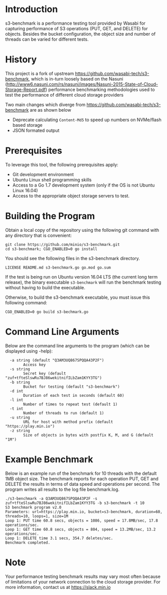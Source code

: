 # Introduction
s3-benchmark is a performance testing tool provided by Wasabi for capturing performance of S3 operations (PUT, GET, and DELETE) for objects. Besides the bucket configuration, the object size and number of threads can be varied for different tests.

# History
This project is a fork of upstream https://github.com/wasabi-tech/s3-benchmark, which is in-turn loosely based on the Nasuni (http://www6.nasuni.com/rs/nasuni/images/Nasuni-2015-State-of-Cloud-Storage-Report.pdf) performance benchmarking methodologies used to test the performance of different cloud storage providers

Two main changes which diverge from https://github.com/wasabi-tech/s3-benchmark are as shown below

- Deprecate calculating `Content-Md5` to speed up numbers on NVMe/flash based storage
- JSON formated output

# Prerequisites
To leverage this tool, the following prerequisites apply:
* Git development environment
* Ubuntu Linux shell programming skills
* Access to a Go 1.7 development system (only if the OS is not Ubuntu Linux 16.04)
* Access to the appropriate object storage servers to test.

# Building the Program
Obtain a local copy of the repository using the following git command with any directory that is convenient:

```
git clone https://github.com/minio/s3-benchmark.git
cd s3-benchmark; CGO_ENABLED=0 go install
```

You should see the following files in the s3-benchmark directory.
```
LICENSE	README.md s3-benchmark.go go.mod go.sum
```

If the test is being run on Ubuntu version 16.04 LTS (the current long term release), the binary
executable `s3-benchmark` will run the benchmark testing without having to build the executable.

Otherwise, to build the s3-benchmark executable, you must issue this following command:
```
CGO_ENABLED=0 go build s3-bechmark.go
```

# Command Line Arguments
Below are the command line arguments to the program (which can be displayed using -help):

```
  -a string (default "Q3AM3UQ867SPQQA43P2F")
        Access key
  -s string
        Secret key (default "zuf+tfteSlswRu7BJ86wekitnifILbZam1KYY3TG")
  -b string
        Bucket for testing (default "s3-benchmark")
  -d int
        Duration of each test in seconds (default 60)
  -l int
        Number of times to repeat test (default 1)
  -t int
        Number of threads to run (default 1)
  -u string
        URL for host with method prefix (default "https://play.min.io")
  -z string
        Size of objects in bytes with postfix K, M, and G (default "1M")
```

# Example Benchmark
Below is an example run of the benchmark for 10 threads with the default 1MB object size.  The benchmark reports
for each operation PUT, GET and DELETE the results in terms of data speed and operations per second.  The program
writes all results to the log file benchmark.log.

```
./s3-benchmark -a Q3AM3UQ867SPQQA43P2F -s zuf+tfteSlswRu7BJ86wekitnifILbZam1KYY3TG -b s3-benchmark -t 10
S3 benchmark program v2.0
Parameters: url=https://play.min.io, bucket=s3-benchmark, duration=60, threads=10, loops=1, size=1M
Loop 1: PUT time 60.8 secs, objects = 1086, speed = 17.8MB/sec, 17.8 operations/sec.
Loop 1: GET time 60.8 secs, objects = 804, speed = 13.2MB/sec, 13.2 operations/sec.
Loop 1: DELETE time 3.1 secs, 354.7 deletes/sec.
Benchmark completed.
```

# Note
Your performance testing benchmark results may vary most often because of limitations of your network connection to the cloud storage provider.  For more information, contact us at https://slack.min.io
